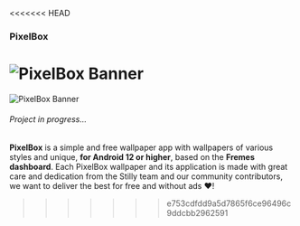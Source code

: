 <<<<<<< HEAD
### PixelBox
![PixelBox Banner](https://github.com/Sheelq/PixelBox2/raw/main/PixelBox1-b1.png)
=======
![PixelBox Banner](https://github.com/Sheelq/PixelBox2/raw/main/PixelBox1-b1.png)

###### *Project in progress...*

**PixelBox** is a simple and free wallpaper app with wallpapers of various styles and unique, **for Android 12 or higher**, based on the **Fremes dashboard**. Each PixelBox wallpaper and its application is made with great care and dedication from the Stilly team and our community contributors, we want to deliver the best for free and without ads ❤️!
>>>>>>> e753cdfdd9a5d7865f6ce96496c9ddcbb2962591
